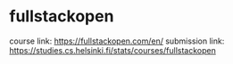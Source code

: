 # fullstackopen 
course link: https://fullstackopen.com/en/ 
submission link: https://studies.cs.helsinki.fi/stats/courses/fullstackopen 
